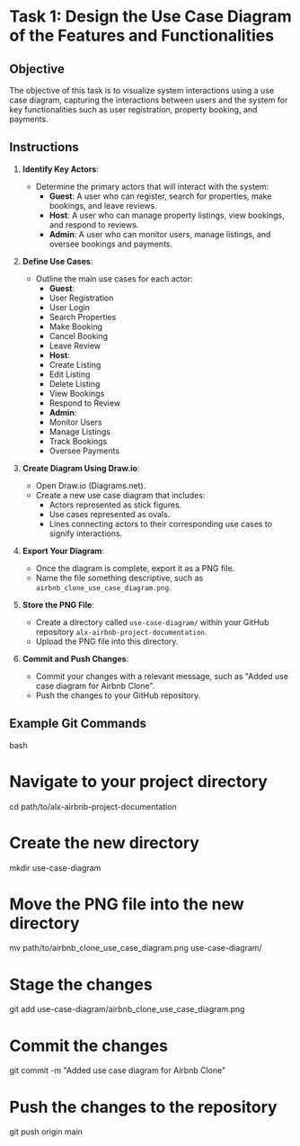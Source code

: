 # Task 1: Design the Use Case Diagram of the Features and Functionalities

## Objective
The objective of this task is to visualize system interactions using a use case diagram, capturing the interactions between users and the system for key functionalities such as user registration, property booking, and payments.

## Instructions

1. **Identify Key Actors**:
      - Determine the primary actors that will interact with the system:
        - **Guest**: A user who can register, search for properties, make bookings, and leave reviews.
        - **Host**: A user who can manage property listings, view bookings, and respond to reviews.
        - **Admin**: A user who can monitor users, manage listings, and oversee bookings and payments.

2. **Define Use Cases**:
      - Outline the main use cases for each actor:
        - **Guest**:
        - User Registration
        - User Login
        - Search Properties
        - Make Booking
        - Cancel Booking
        - Leave Review
        - **Host**:
        - Create Listing
        - Edit Listing
        - Delete Listing
        - View Bookings
        - Respond to Review
        - **Admin**:
        - Monitor Users
        - Manage Listings
        - Track Bookings
        - Oversee Payments

3. **Create Diagram Using Draw.io**:
      - Open Draw.io (Diagrams.net).
      - Create a new use case diagram that includes:
        - Actors represented as stick figures.
        - Use cases represented as ovals.
        - Lines connecting actors to their corresponding use cases to signify interactions.

4. **Export Your Diagram**:
      - Once the diagram is complete, export it as a PNG file.
      - Name the file something descriptive, such as `airbnb_clone_use_case_diagram.png`.

5. **Store the PNG File**:
      - Create a directory called `use-case-diagram/` within your GitHub repository `alx-airbnb-project-documentation`.
      - Upload the PNG file into this directory.

6. **Commit and Push Changes**:
      - Commit your changes with a relevant message, such as "Added use case diagram for Airbnb Clone".
      - Push the changes to your GitHub repository.

## Example Git Commands
bash
# Navigate to your project directory
cd path/to/alx-airbnb-project-documentation

# Create the new directory
mkdir use-case-diagram

# Move the PNG file into the new directory
mv path/to/airbnb_clone_use_case_diagram.png use-case-diagram/

# Stage the changes
git add use-case-diagram/airbnb_clone_use_case_diagram.png

# Commit the changes
git commit -m "Added use case diagram for Airbnb Clone"

# Push the changes to the repository
git push origin main
